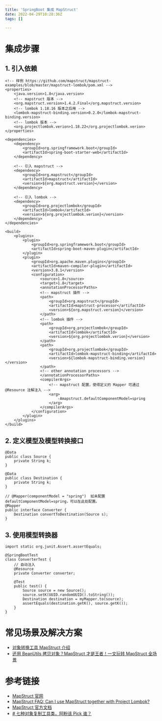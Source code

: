 ```yaml
---
title: 'SpringBoot 集成 MapStruct'
date: 2022-04-29T10:28:36Z
tags: []

---
```


# 集成步骤
## 1. 引入依赖
```
<!-- 样例 https://github.com/mapstruct/mapstruct-examples/blob/master/mapstruct-lombok/pom.xml -->
<properties>  
	<java.version>1.8</java.version>
	<!-- mapstruct 版本 -->
	<org.mapstruct.version>1.4.2.Final</org.mapstruct.version>
	<!-- lombok 1.18.16 版本之后用 -->
	<lombok-mapstruct-binding.version>0.2.0</lombok-mapstruct-binding.version>
	<!-- lombok 版本 -->
	<org.projectlombok.verion>1.18.22</org.projectlombok.verion>
</properties>

<dependencies>
	<dependency>  
		<groupId>org.springframework.boot</groupId>  
		<artifactId>spring-boot-starter-web</artifactId>  
	</dependency>
	
	<!-- 引入 mapstruct -->
	<dependency>  
		<groupId>org.mapstruct</groupId>  
		<artifactId>mapstruct</artifactId>  
		<version>${org.mapstruct.version}</version>  
	</dependency>
	
	<!-- 引入 lombok -->
	<dependency>
		<groupId>org.projectlombok</groupId>  
		<artifactId>lombok</artifactId>  
		<version>${org.projectlombok.verion}</version>  
	</dependency>  
</dependencies>

<build>  
	<plugins>  
		<plugin>  
			<groupId>org.springframework.boot</groupId>  
			<artifactId>spring-boot-maven-plugin</artifactId>  
		</plugin>
		<plugin>  
			<groupId>org.apache.maven.plugins</groupId>  
			<artifactId>maven-compiler-plugin</artifactId>  
			<version>3.8.1</version>  
			<configuration>  
				<source>1.8</source>
				<target>1.8</target>
				<annotationProcessorPaths>  
				<!-- mapstruct 插件 -->
				<path>  
					<groupId>org.mapstruct</groupId>  
					<artifactId>mapstruct-processor</artifactId>  
					<version>${org.mapstruct.version}</version>  
				</path>  
				<!-- lombok 插件 -->
				<path>  
					<groupId>org.projectlombok</groupId>  
					<artifactId>lombok</artifactId>  
					<version>${org.projectlombok.verion}</version>  
				</path>
				<path>
					<groupId>org.projectlombok</groupId>
					<artifactId>lombok-mapstruct-binding</artifactId>
					<version>${lombok-mapstruct-binding.version}</version>
				</path>
				<!-- other annotation processors -->  
				</annotationProcessorPaths>  
				<compilerArgs>  
					<!-- mapstruct 配置，使得定义的 Mapper 可通过 @Resource 注解注入 -->
					<arg>
						-Amapstruct.defaultComponentModel=spring  
					</arg>  
				</compilerArgs>
			</configuration>  
		</plugin>  
	</plugins>  
</build>
```

## 2. 定义模型及模型转换接口
```
@Data  
public class Source {  
	private String k;  
}

@Data  
public class Destination {  
	private String k;  
}

// @Mapper(componentModel = "spring")  如未配置defaultComponentModel=spring，可以在此处配置。
@Mapper
public interface Converter {  
	Destination convertToDestination(Source s);  
}

```

## 3. 使用模型转换器
```
import static org.junit.Assert.assertEquals;

@SpringBootTest
class ConverterTest {
	// 自动注入
	@Resource
	private Converter converter;
	
	@Test
	public test() {
		Source source = new Source();  
		source.setK(UUID.randomUUID().toString());  
		Destination destination = myMapper.to(source);
		assertEquals(destination.getK(), source.getK());
	}
}
```
# 常见场景及解决方案
- [对象转换工具 MapStruct 介绍](https://juejin.cn/post/6994233847076356133#heading-7)
- [还用 BeanUtils 拷贝对象？MapStruct 才是王者！一文玩转 MapStruct 全场景](https://blog.lupf.cn/articles/2021/06/11/1623373787754.html)


# 参考链接
- [MapStruct 官网](https://mapstruct.org/)
- [MapStruct FAQ: Can I use MapStruct together with Project Lombok?](https://mapstruct.org/faq/#Can-I-use-MapStruct-together-with-Project-Lombok)
- [MapStruct 官方文档](https://mapstruct.org/documentation/stable/reference/html/)
- [# 七种对象复制工具类，阿粉该 Pick 谁？](https://www.justdojava.com/2020/08/23/beancopy/)